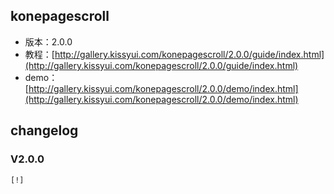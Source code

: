 ## konepagescroll

* 版本：2.0.0
* 教程：[http://gallery.kissyui.com/konepagescroll/2.0.0/guide/index.html](http://gallery.kissyui.com/konepagescroll/2.0.0/guide/index.html)
* demo：[http://gallery.kissyui.com/konepagescroll/2.0.0/demo/index.html](http://gallery.kissyui.com/konepagescroll/2.0.0/demo/index.html)

## changelog

### V2.0.0

    [!]



